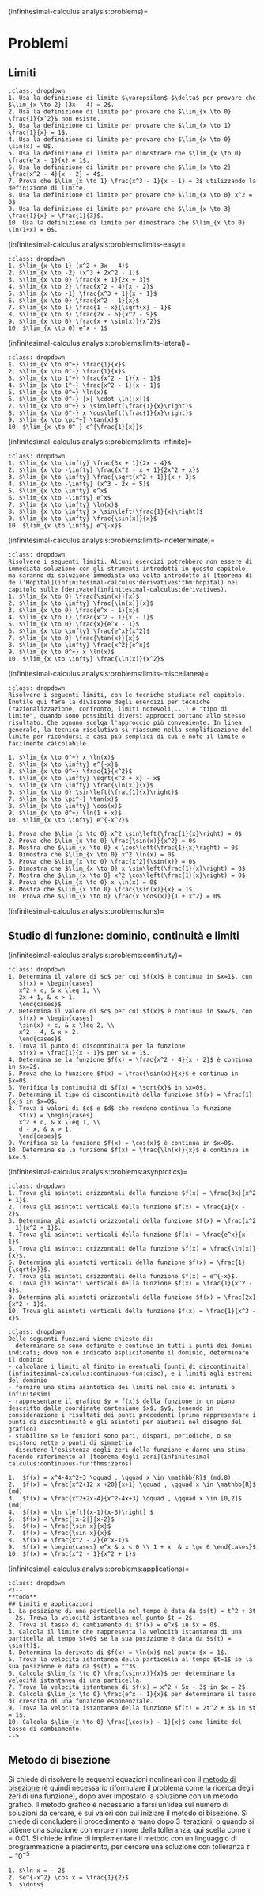 (infinitesimal-calculus:analysis:problems)=
# Problemi

## Limiti

```{exercise} Verifica/calcolo con definizione
:class: dropdown
1. Usa la definizione di limite $\varepsilon$-$\delta$ per provare che $\lim_{x \to 2} (3x - 4) = 2$.  
2. Usa la definizione di limite per provare che $\lim_{x \to 0} \frac{1}{x^2}$ non esiste.  
3. Usa la definizione di limite per provare che $\lim_{x \to 1} \frac{1}{x} = 1$.  
4. Usa la definizione di limite per provare che $\lim_{x \to 0} \sin(x) = 0$.  
5. Usa la definizione di limite per dimostrare che $\lim_{x \to 0} \frac{e^x - 1}{x} = 1$.  
6. Usa la definizione di limite per provare che $\lim_{x \to 2} \frac{x^2 - 4}{x - 2} = 4$.  
7. Prova che $\lim_{x \to 1} \frac{x^3 - 1}{x - 1} = 3$ utilizzando la definizione di limite.  
8. Usa la definizione di limite per provare che $\lim_{x \to 0} x^2 = 0$.  
9. Usa la definizione di limite per provare che $\lim_{x \to 3} \frac{1}{x} = \frac{1}{3}$.  
10. Usa la definizione di limite per dimostrare che $\lim_{x \to 0} \ln(1+x) = 0$.  
```

(infinitesimal-calculus:analysis:problems:limits-easy)=
```{exercise} Primi limiti
:class: dropdown
1. $\lim_{x \to 1} (x^2 + 3x - 4)$  
2. $\lim_{x \to -2} (x^3 + 2x^2 - 1)$  
3. $\lim_{x \to 0} \frac{x + 1}{2x + 3}$  
4. $\lim_{x \to 2} \frac{x^2 - 4}{x - 2}$  
5. $\lim_{x \to -1} \frac{x^3 + 1}{x + 1}$  
6. $\lim_{x \to 0} \frac{x^2 - 1}{x}$  
7. $\lim_{x \to 1} \frac{1 - x}{\sqrt{x} - 1}$  
8. $\lim_{x \to 3} \frac{2x - 6}{x^2 - 9}$  
9. $\lim_{x \to 0} \frac{x + \sin(x)}{x^2}$  
10. $\lim_{x \to 0} e^x - 1$  
```

(infinitesimal-calculus:analysis:problems:limits-lateral)=
```{exercise} Limiti laterali
:class: dropdown
1. $\lim_{x \to 0^+} \frac{1}{x}$  
2. $\lim_{x \to 0^-} \frac{1}{x}$  
3. $\lim_{x \to 1^+} \frac{x^2 - 1}{x - 1}$  
4. $\lim_{x \to 1^-} \frac{x^2 - 1}{x - 1}$  
5. $\lim_{x \to 0^+} \ln(x)$  
6. $\lim_{x \to 0^-} |x| \cdot \ln(|x|)$  
7. $\lim_{x \to 0^+} x \sin\left(\frac{1}{x}\right)$  
8. $\lim_{x \to 0^-} x \cos\left(\frac{1}{x}\right)$  
9. $\lim_{x \to \pi^+} \tan(x)$  
10. $\lim_{x \to 0^-} e^{\frac{1}{x}}$  
```

(infinitesimal-calculus:analysis:problems:limits-infinite)=
```{exercise} Limiti all'infinito
:class: dropdown
1. $\lim_{x \to \infty} \frac{3x + 1}{2x - 4}$  
2. $\lim_{x \to -\infty} \frac{x^2 - x + 1}{2x^2 + x}$  
3. $\lim_{x \to \infty} \frac{\sqrt{x^2 + 1}}{x + 3}$  
4. $\lim_{x \to -\infty} (x^3 - 2x + 5)$  
5. $\lim_{x \to \infty} e^x$  
6. $\lim_{x \to -\infty} e^x$  
7. $\lim_{x \to \infty} \ln(x)$  
8. $\lim_{x \to \infty} x \sin\left(\frac{1}{x}\right)$  
9. $\lim_{x \to \infty} \frac{\sin(x)}{x}$  
10. $\lim_{x \to \infty} e^{-x}$  
```

(infinitesimal-calculus:analysis:problems:limits-indeterminate)=
```{exercise} Forme indeterminate
:class: dropdown
Risolvere i seguenti limiti. Alcuni esercizi potrebbero non essere di immediata soluzione con gli strumenti introdotti in questo capitolo, ma saranno di soluzione immediata una volta introdotto il [teorema di de l'Hopital](infinitesimal-calculus:derivatives:thm:hopital) nel capitolo sulle [derivate](infinitesimal-calculus:derivatives).
1. $\lim_{x \to 0} \frac{\sin(x)}{x}$  
2. $\lim_{x \to \infty} \frac{\ln(x)}{x}$  
3. $\lim_{x \to 0} \frac{e^x - 1}{x}$  
4. $\lim_{x \to 1} \frac{x^2 - 1}{x - 1}$  
5. $\lim_{x \to 0} \frac{x}{e^x - 1}$  
6. $\lim_{x \to \infty} \frac{e^x}{x^2}$  
7. $\lim_{x \to 0} \frac{\tan(x)}{x}$  
8. $\lim_{x \to \infty} \frac{x^2}{e^x}$  
9. $\lim_{x \to 0^+} x \ln(x)$  
10. $\lim_{x \to \infty} \frac{\ln(x)}{x^2}$  
```

(infinitesimal-calculus:analysis:problems:limits-miscellanea)=
```{exercise} Esercizi vari
:class: dropdown
Risolvere i seguenti limiti, con le tecniche studiate nel capitolo. Inutile qui fare la divisione degli esercizi per tecniche (razionalizzazione, confronto, limiti notevoli,...) e "tipo di limite", quando sono possibili diversi approcci portano allo stesso risultato. Che ognuno scelga l'approccio più conveniente. In linea generale, la tecnica risolutiva si riassume nella semplificazione del limite per ricondursi a casi più semplici di cui è noto il limite o facilmente calcolabile.

1. $\lim_{x \to 0^+} x \ln(x)$  
2. $\lim_{x \to \infty} e^{-x}$  
3. $\lim_{x \to 0^+} \frac{1}{x^2}$  
4. $\lim_{x \to \infty} \sqrt{x^2 + x} - x$  
5. $\lim_{x \to \infty} \frac{\ln(x)}{x}$  
6. $\lim_{x \to 0} \sin\left(\frac{1}{x}\right)$  
7. $\lim_{x \to \pi^-} \tan(x)$  
8. $\lim_{x \to \infty} \cos(x)$  
9. $\lim_{x \to 0^+} \ln(1 + x)$  
10. $\lim_{x \to \infty} e^{-x^2}$  

1. Prova che $\lim_{x \to 0} x^2 \sin\left(\frac{1}{x}\right) = 0$  
2. Prova che $\lim_{x \to 0} \frac{\sin(x)}{x^2} = 0$  
3. Mostra che $\lim_{x \to 0} x \cos\left(\frac{1}{x}\right) = 0$  
4. Dimostra che $\lim_{x \to 0} x^2 \ln(x) = 0$  
5. Prova che $\lim_{x \to 0} \frac{x^2}{\sin(x)} = 0$  
6. Dimostra che $\lim_{x \to 0} x \sin\left(\frac{1}{x}\right) = 0$  
7. Mostra che $\lim_{x \to 0} x^2 \cos\left(\frac{1}{x}\right) = 0$  
8. Prova che $\lim_{x \to 0} x \ln(x) = 0$  
9. Mostra che $\lim_{x \to 0} \frac{\sin(x)}{x} = 1$  
10. Prova che $\lim_{x \to 0} \frac{x \cos(x)}{1 + x^2} = 0$ 
```

(infinitesimal-calculus:analysis:problems:funs)=
## Studio di funzione: dominio, continuità e limiti
(infinitesimal-calculus:analysis:problems:continuity)=
```{exercise} Continuità e limiti
:class: dropdown
1. Determina il valore di $c$ per cui $f(x)$ è continua in $x=1$, con  
   $f(x) = \begin{cases} 
   x^2 + c, & x \leq 1, \\
   2x + 1, & x > 1.
   \end{cases}$  
2. Determina il valore di $c$ per cui $f(x)$ è continua in $x=2$, con  
   $f(x) = \begin{cases} 
   \sin(x) + c, & x \leq 2, \\
   x^2 - 4, & x > 2.
   \end{cases}$  
3. Trova il punto di discontinuità per la funzione  
   $f(x) = \frac{1}{x - 1}$ per $x = 1$.  
4. Determina se la funzione $f(x) = \frac{x^2 - 4}{x - 2}$ è continua in $x=2$.  
5. Prova che la funzione $f(x) = \frac{\sin(x)}{x}$ è continua in $x=0$.  
6. Verifica la continuità di $f(x) = \sqrt{x}$ in $x=0$.  
7. Determina il tipo di discontinuità della funzione $f(x) = \frac{1}{x}$ in $x=0$.  
8. Trova i valori di $c$ e $d$ che rendono continua la funzione  
   $f(x) = \begin{cases} 
   x^2 + c, & x \leq 1, \\
   d - x, & x > 1.
   \end{cases}$  
9. Verifica se la funzione $f(x) = \cos(x)$ è continua in $x=0$.  
10. Determina se la funzione $f(x) = \frac{\ln(x)}{x}$ è continua in $x=1$.  
```

(infinitesimal-calculus:analysis:problems:asynptotics)=
```{exercise} Asintoti verticali e orizzontali
:class: dropdown
1. Trova gli asintoti orizzontali della funzione $f(x) = \frac{3x}{x^2 + 1}$.  
2. Trova gli asintoti verticali della funzione $f(x) = \frac{1}{x - 2}$.  
3. Determina gli asintoti orizzontali della funzione $f(x) = \frac{x^2 - 1}{x^2 + 1}$.  
4. Trova gli asintoti verticali della funzione $f(x) = \frac{e^x}{x - 1}$.  
5. Trova gli asintoti orizzontali della funzione $f(x) = \frac{\ln(x)}{x}$.  
6. Determina gli asintoti verticali della funzione $f(x) = \frac{1}{\sqrt{x}}$.  
7. Trova gli asintoti orizzontali della funzione $f(x) = e^{-x}$.  
8. Trova gli asintoti verticali della funzione $f(x) = \frac{1}{x^2 - 4}$.  
9. Determina gli asintoti orizzontali della funzione $f(x) = \frac{2x}{x^2 + 1}$.  
10. Trova gli asintoti verticali della funzione $f(x) = \frac{1}{x^3 - x}$.  
```

<!-- (infinitesimal-calculus:analysis:problems:funs)= -->
```{exercise} Studio funzione - dominio, continuità, grafico
:class: dropdown
Delle seguenti funzioni viene chiesto di:
- determinare se sono definite e continue in tutti i punti dei domini indicati; dove non è indicato esplicitamente il dominio, determinare il dominio
- calcolare i limiti al finito in eventuali [punti di discontinuità](infinitesimal-calculus:continuous-fun:disc), e i limiti agli estremi del dominio
- fornire una stima asintotica dei limiti nel caso di infiniti o infinitesimi
- rappresentare il grafico $y = f(x)$ della funzione in un piano descritto dalle coordinate cartesiane $x$, $y$, tenendo in considerazione i risultati dei punti precedenti (prima rappresentare i punti di discontinuità e gli asintoti per aiutarsi nel disegno del grafico)
- stabilire se le funzioni sono pari, dispari, periodiche, o se esistono rette o punti di simmetria
- discutere l'esistenza degli zeri della funzione e darne una stima, facendo riferimento al [teorema degli zeri](infinitesimal-calculus:continuous-fun:thms:zeros) 

1.  $f(x) = x^4-4x^2+3 \qquad , \qquad x \in \mathbb{R}$ (md.8)
2.  $f(x) = \frac{x^2+12 x +20}{x+1} \qquad , \qquad x \in \mathbb{R}$ (md)
3.  $f(x) = \frac{x^2+2x-4}{x^2-4x+3} \qquad , \qquad x \in [0,2]$ (md)
4.  $f(x) = \ln \left[(x-1)(x-3)\right] $
5.  $f(x) = \frac{|x-2|}{x-2}$
6.  $f(x) = \frac{\sin x}{x}$
7.  $f(x) = \frac{\sin x}{x}$
8.  $f(x) = \frac{x^2 - 2}{e^x-1}$
9.  $f(x) = \begin{cases} e^x & x < 0 \\ 1 + x  & x \ge 0 \end{cases}$
10. $f(x) = \frac{x^2 - 1}{x^2 + 1}$
```

(infinitesimal-calculus:analysis:problems:applications)=
```{exercise} Limiti e applicazioni
:class: dropdown
<!--
**todo**
## Limiti e applicazioni
1. La posizione di una particella nel tempo è data da $s(t) = t^2 + 3t - 2$. Trova la velocità istantanea nel punto $t = 2$.  
2. Trova il tasso di cambiamento di $f(x) = e^x$ in $x = 0$.  
3. Calcola il limite che rappresenta la velocità istantanea di una particella al tempo $t=0$ se la sua posizione è data da $s(t) = \sin(t)$.  
4. Determina la derivata di $f(x) = \ln(x)$ nel punto $x = 1$.  
5. Trova la velocità istantanea della particella al tempo $t=1$ se la sua posizione è data da $s(t) = t^3$.  
6. Calcola $\lim_{x \to 0} \frac{\sin(x)}{x}$ per determinare la velocità istantanea di una particella.  
7. Trova la velocità istantanea di $f(x) = x^2 + 5x - 3$ in $x = 2$.  
8. Calcola $\lim_{x \to 0} \frac{e^x - 1}{x}$ per determinare il tasso di crescita di una funzione esponenziale.  
9. Trova la velocità istantanea della funzione $f(t) = 2t^2 + 3$ in $t = 1$.  
10. Calcola $\lim_{x \to 0} \frac{\cos(x) - 1}{x}$ come limite del tasso di cambiamento.  
-->
```

## Metodo di bisezione
Si chiede di risolvere le sequenti equazioni nonlineari con il [metodo di bisezione](infinitesimal-calculus:continuous-fun:bisec) (è quindi necessario riformulare il problema come la ricerca degli zeri di una funzione), dopo aver impostato la soluzione con un metodo grafico. Il metodo grafico è necessario a farsi un'idea sul numero di soluzioni da cercare, e sui valori con cui iniziare il metodo di bisezione. Si chiede di concludere il procedimento a mano dopo 3 iterazioni, o quando si ottiene una soluzione con errore minore della tolleranza, qui scelta come $\tau = 0.01$. Si chiede infine di implementare il metodo con un linguaggio di programmazione a piacimento, per cercare una soluzione con tolleranza $\tau = 10^{-5}$
```{exercise} Soluzione iterativa di equazioni nonlineari - bisezione
1. $\ln x = - 2$
2. $e^{-x^2} \cos x = \frac{1}{2}$
3. $\dots$ 
```


<!--
## Limiti e definizione di continuità (Definizione $\varepsilon$-$\delta$)
1. Usa la definizione di limite $\varepsilon$-$\delta$ per provare che $\lim_{x \to 2} (3x - 4) = 2$.  
2. Usa la definizione di limite per provare che $\lim_{x \to 0} \frac{1}{x^2}$ non esiste.  
3. Usa la definizione di limite per provare che $\lim_{x \to 1} \frac{1}{x} = 1$.  
4. Usa la definizione di limite per provare che $\lim_{x \to 0} \sin(x) = 0$.  
5. Usa la definizione di limite per dimostrare che $\lim_{x \to 0} \frac{e^x - 1}{x} = 1$.  
6. Usa la definizione di limite per provare che $\lim_{x \to 2} \frac{x^2 - 4}{x - 2} = 4$.  
7. Prova che $\lim_{x \to 1} \frac{x^3 - 1}{x - 1} = 3$ utilizzando la definizione di limite.  
8. Usa la definizione di limite per provare che $\lim_{x \to 0} x^2 = 0$.  
9. Usa la definizione di limite per provare che $\lim_{x \to 3} \frac{1}{x} = \frac{1}{3}$.  
10. Usa la definizione di limite per dimostrare che $\lim_{x \to 0} \ln(1+x) = 0$.  
-->

<!--
## Funzioni
```{exercise} Verifica continuità
Studiare la continuità delle seguenti funzioni con la definizione di continuità

1. $y = x$
2. $y = \frac{1}{x}$
3. ...

```


```{exercise}
Esercizi con parametro **todo**
```

## Riferimenti
- (md) Matematica Dolce
- (ym) YouMath

-->
